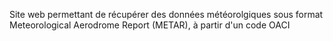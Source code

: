 Site web permettant de récupérer des données météorolgiques sous format Meteorological Aerodrome Report (METAR), à partir d'un code OACI
